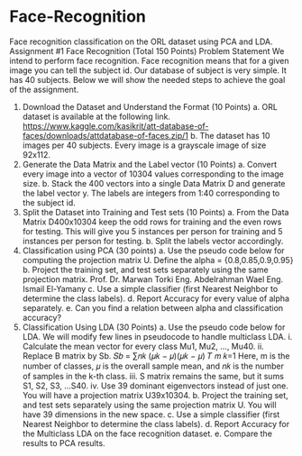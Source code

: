 # Face-Recognition
Face recognition classification on the ORL dataset using PCA and LDA.
Assignment #1 Face Recognition (Total 150 Points)
Problem Statement
We intend to perform face recognition. Face recognition means that for a given
image you can tell the subject id. Our database of subject is very simple. It has 40
subjects. Below we will show the needed steps to achieve the goal of the
assignment.
1. Download the Dataset and Understand the Format (10 Points)
a. ORL dataset is available at the following link.
https://www.kaggle.com/kasikrit/att-database-of-faces/downloads/attdatabase-of-faces.zip/1
b. The dataset has 10 images per 40 subjects. Every image is a grayscale
image of size 92x112.
2. Generate the Data Matrix and the Label vector (10 Points)
a. Convert every image into a vector of 10304 values corresponding to the
image size.
b. Stack the 400 vectors into a single Data Matrix D and generate the label
vector y.
The labels are integers from 1:40 corresponding to the subject id.
3. Split the Dataset into Training and Test sets (10 Points)
a. From the Data Matrix D400x10304 keep the odd rows for training and
the even rows for testing. This will give you 5 instances per person for
training and 5 instances per person for testing.
b. Split the labels vector accordingly.
4. Classification using PCA (30 points)
a. Use the pseudo code below for computing the projection matrix U.
Define the alpha = {0.8,0.85,0.9,0.95}
b. Project the training set, and test sets separately using the same
projection matrix.
Prof. Dr. Marwan Torki Eng. Abdelrahman Wael
 Eng. Ismail El-Yamany
c. Use a simple classifier (first Nearest Neighbor to determine the class
labels).
d. Report Accuracy for every value of alpha separately.
e. Can you find a relation between alpha and classification accuracy?
5. Classification Using LDA (30 Points)
a. Use the pseudo code below for LDA. We will modify few lines in
pseudocode to handle multiclass LDA.
i. Calculate the mean vector for every class Mu1, Mu2, ..., Mu40.
ii. Replace B matrix by Sb.
𝑆𝑏 = ∑𝑛𝑘
(𝜇𝑘 − 𝜇)(𝜇𝑘 − 𝜇)
𝑇
𝑚
𝑘=1
Here, m is the number of classes, 𝜇 is the overall sample mean, and 𝑛𝑘 is the
number of samples in the k-th class.
iii. S matrix remains the same, but it sums S1, S2, S3, ...S40.
iv. Use 39 dominant eigenvectors instead of just one. You will
have a projection matrix U39x10304.
b. Project the training set, and test sets separately using the same
projection matrix U. You will have 39 dimensions in the new space.
c. Use a simple classifier (first Nearest Neighbor to determine the class
labels).
d. Report Accuracy for the Multiclass LDA on the face recognition
dataset.
e. Compare the results to PCA results.
